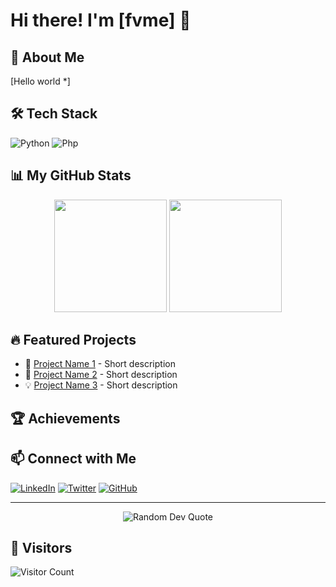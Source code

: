 # Hi there! I'm [fvme] 👋

## 🚀 About Me
[Hello world *]

## 🛠 Tech Stack
![Python](https://img.shields.io/badge/-Python-05122A?style=flat&logo=python)
![Php](https://img.shields.io/badge/-Python-05122A?style=flat&logo=php)
<!-- Add more technologies you use -->

## 📊 My GitHub Stats
<div align="center">
  <img height="180em" src="https://github-readme-stats.vercel.app/api?username=[YourUsername]&show_icons=true&theme=dark&include_all_commits=true&count_private=true"/>
  <img height="180em" src="https://github-readme-stats.vercel.app/api/top-langs/?username=[YourUsername]&layout=compact&theme=dark"/>
</div>

## 🔥 Featured Projects
- 🌟 [Project Name 1](#) - Short description
- 🚀 [Project Name 2](#) - Short description
- 💡 [Project Name 3](#) - Short description

## 🏆 Achievements
<!-- Add your GitHub achievements, badges, etc. -->

## 📫 Connect with Me
[![LinkedIn](https://img.shields.io/badge/-LinkedIn-05122A?style=flat&logo=linkedin)](https://linkedin.com/in/[YourUsername])
[![Twitter](https://img.shields.io/badge/-Twitter-05122A?style=flat&logo=twitter)](https://twitter.com/[YourUsername])
[![GitHub](https://img.shields.io/badge/-GitHub-05122A?style=flat&logo=github)](https://github.com/[YourUsername])

---

<div align="center">
  <img src="https://quotes-github-readme.vercel.app/api?type=horizontal&theme=dark" alt="Random Dev Quote"/>
</div>

## 👀 Visitors
![Visitor Count](https://profile-counter.glitch.me/[YourUsername]/count.svg)
